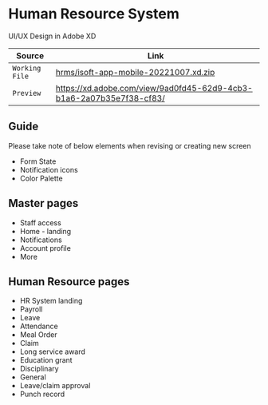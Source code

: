 # Human Resource System

UI/UX Design in Adobe XD

| Source | Link |
| --- | --- |
| <code>Working File</code> | <a href="hrms/isoft-app-mobile-20221007.xd.zip">hrms/isoft-app-mobile-20221007.xd.zip</a> |
| <code>Preview</code> | https://xd.adobe.com/view/9ad0fd45-62d9-4cb3-b1a6-2a07b35e7f38-cf83/ |

## Guide

Please take note of below elements when revising or creating new screen
- Form State
- Notification icons
- Color Palette

## Master pages

- Staff access
- Home - landing
- Notifications
- Account profile
- More

## Human Resource pages

- HR System landing
- Payroll
- Leave
- Attendance
- Meal Order
- Claim
- Long service award
- Education grant
- Disciplinary
- General
- Leave/claim approval
- Punch record